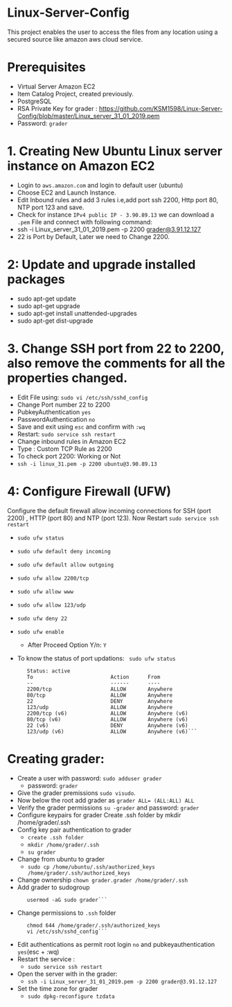 # Linux-Server-Config
This project enables the user to access the files from any location using a secured source like amazon aws cloud service.

# Prerequisites 
   * Virtual Server Amazon EC2
   * Item Catalog Project, created previously.
   * PostgreSQL
   * RSA Private Key for grader :
         https://github.com/KSM1598/Linux-Server-Config/blob/master/Linux_server_31_01_2019.pem
   * Password: ```grader``` 

# 1. Creating New Ubuntu Linux server instance on Amazon EC2
   * Login to ```aws.amazon.com``` and login to default user (ubuntu)
   * Choose EC2 and Launch Instance.
   * Edit Inbound rules and add 3 rules i.e,add port ssh 2200, Http port 80, NTP port 123 and save.
   * Check for instance ```IPv4 public IP - 3.90.89.13``` we can download a ```.pem``` File and connect with following command:
   * ssh -i Linux_server_31_01_2019.pem -p 2200 grader@3.91.12.127
   * 22 is Port by Default, Later we need to Change 2200.
  
# 2: Update and upgrade installed packages
   * sudo apt-get update
   * sudo apt-get upgrade
   * sudo apt-get install unattended-upgrades
   * sudo apt-get dist-upgrade

# 3. Change SSH port from 22 to 2200, also remove the comments for all the properties changed.
   * Edit File using: ``` sudo vi /etc/ssh/sshd_config ```
   * Change Port number 22 to 2200
   * PubkeyAuthentication ```yes```
   * PasswordAuthentication ```no```
   * Save and exit using ```esc``` and confirm with ```:wq```
   * Restart: ```sudo service ssh restart```
   * Change inbound rules in Amazon EC2
   * Type : Custom TCP Rule as 2200
   * To check port 2200: Working or Not
   * ```ssh -i linux_31.pem -p 2200 ubuntu@3.90.89.13```
   
# 4: Configure Firewall (UFW)
   Configure the default firewall allow incoming connections for SSH (port 2200) , HTTP (port 80) and NTP (port 123).
   Now Restart ```sudo service ssh restart```
   * ```sudo ufw status```
   * ```sudo ufw default deny incoming```
   * ```sudo ufw default allow outgoing```
   * ```sudo ufw allow 2200/tcp```
   * ```sudo ufw allow www```
   * ```sudo ufw allow 123/udp```
   * ```sudo ufw deny 22```
   * ```sudo ufw enable```
     * After Proceed Option Y/n: ```Y```
   * To know the status of port updations: ``` sudo ufw status```
        
       ```grader@ip-172-31-42-127:~$ sudo ufw status
          Status: active
          To                         Action      From
          --                         ------      ----
          2200/tcp                   ALLOW       Anywhere
          80/tcp                     ALLOW       Anywhere
          22                         DENY        Anywhere
          123/udp                    ALLOW       Anywhere
          2200/tcp (v6)              ALLOW       Anywhere (v6)
          80/tcp (v6)                ALLOW       Anywhere (v6)
          22 (v6)                    DENY        Anywhere (v6)
          123/udp (v6)               ALLOW       Anywhere (v6)```
  
# Creating grader:
  * Create a user with password: ```sudo adduser grader```
    * password: ```grader```
  * Give the grader premissions ```sudo visudo```.
  * Now below the root add grader as ```grader ALL= (ALL:ALL) ALL```
  * Verify the grader permissions ```su -grader``` and password: ```grader```
  * Configure keypairs for grader Create .ssh folder by mkdir /home/grader/.ssh
  * Config key pair authentication to grader 
    * ```create .ssh folder```
    * ```mkdir /home/grader/.ssh```
    * ```su grader```
  * Change from ubuntu to grader
    * ```sudo cp /home/ubuntu/.ssh/authorized_keys /home/grader/.ssh/authorized_keys```
  * Change ownership ```chown grader.grader /home/grader/.ssh```
  * Add grader to sudogroup
       ```sudo su
          usermod -aG sudo grader```
  * Change permissions to ```.ssh``` folder
      ```chmod 700 /home/grader/.ssh
         chmod 644 /home/grader/.ssh/authorized_keys
         vi /etc/ssh/sshd_config```
  * Edit authentications as permit root login ```no``` and pubkeyauthentication ```yes```(esc + :wq)
  * Restart the service :
      * ```sudo service ssh restart```
  * Open the server with in the grader:
      * ```ssh -i Linux_server_31_01_2019.pem -p 2200 grader@3.91.12.127```
  * Set the time zone for grader
      * ```sudo dpkg-reconfigure tzdata```
